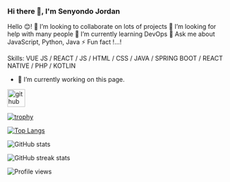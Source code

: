 ### Hi there 👋, I'm Senyondo Jordan

Hello 😊!
👯 I’m looking to collaborate on lots of projects
🤝 I’m looking for help with many people
🌱 I’m currently learning DevOps
💬 Ask me about JavaScript, Python, Java
⚡ Fun fact !...!

Skills: VUE JS / REACT / JS / HTML / CSS / JAVA / SPRING BOOT / REACT NATIVE / PHP / KOTLIN

- 🔭 I’m currently working on this page. 


[<img src='https://cdn.jsdelivr.net/npm/simple-icons@3.0.1/icons/github.svg' alt='github' height='40'>](https://github.com/semjordans)  

[![trophy](https://github-profile-trophy.vercel.app/?username=semjordans)](https://github.com/ryo-ma/github-profile-trophy)

[![Top Langs](https://github-readme-stats.vercel.app/api/top-langs/?username=semjordans)](https://github.com/anuraghazra/github-readme-stats)

![GitHub stats](https://github-readme-stats.vercel.app/api?username=semjordans&show_icons=true&count_private=true)  

![GitHub streak stats](https://github-readme-streak-stats.herokuapp.com/?user=semjordans)  

![Profile views](https://gpvc.arturio.dev/semjordans)  



